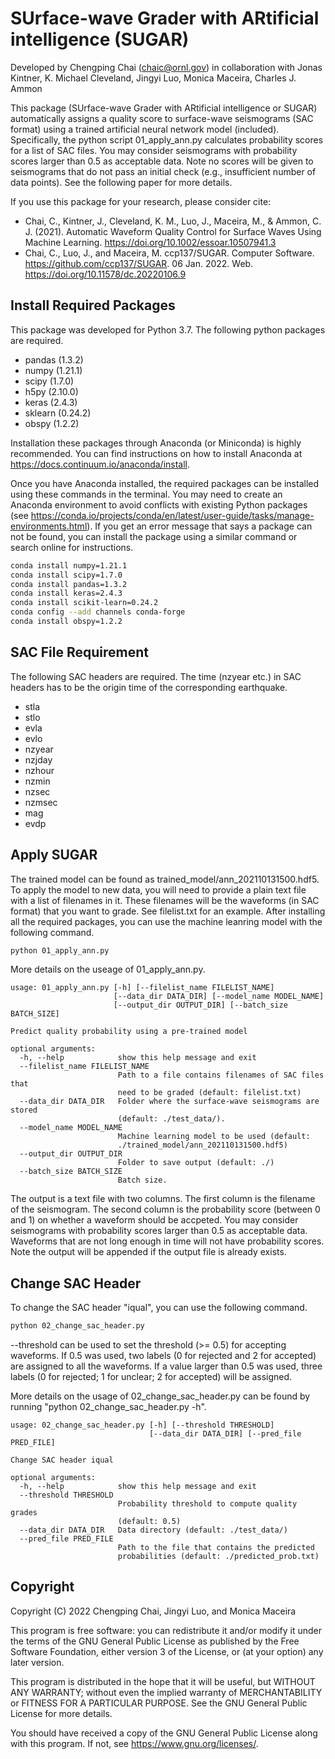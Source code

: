 # SUrface-wave Grader with ARtificial intelligence (SUGAR)

Developed by Chengping Chai (chaic@ornl.gov) in collaboration with Jonas Kintner, K. Michael Cleveland, Jingyi Luo, Monica Maceira, Charles J. Ammon

This package (SUrface-wave Grader with ARtificial intelligence or SUGAR) automatically assigns a quality score to surface-wave seismograms (SAC format) using a trained artificial neural network model (included). Specifically, the python script 01_apply_ann.py calculates probability scores for a list of SAC files. You may consider seismograms with probability scores larger than 0.5 as acceptable data. Note no scores will be given to seismograms that do not pass an initial check (e.g., insufficient number of data points). See the following paper for more details. 

If you use this package for your research, please consider cite:

* Chai, C., Kintner, J., Cleveland, K. M., Luo, J., Maceira, M., & Ammon, C. J. (2021). Automatic Waveform Quality Control for Surface Waves Using Machine Learning. https://doi.org/10.1002/essoar.10507941.3
* Chai, C., Luo, J., and Maceira, M. ccp137/SUGAR. Computer Software. https://github.com/ccp137/SUGAR. 06 Jan. 2022. Web. https://doi.org/10.11578/dc.20220106.9


## Install Required Packages

This package was developed for Python 3.7. The following python packages are required.

* pandas (1.3.2)
* numpy (1.21.1)
* scipy (1.7.0)
* h5py (2.10.0)
* keras (2.4.3)
* sklearn (0.24.2)
* obspy (1.2.2)

Installation these packages through Anaconda (or Miniconda) is highly recommended. You can find instructions on how to install Anaconda at https://docs.continuum.io/anaconda/install.

Once you have Anaconda installed, the required packages can be installed using these commands in the terminal. You may need to create an Anaconda environment to avoid conflicts with existing Python packages (see https://conda.io/projects/conda/en/latest/user-guide/tasks/manage-environments.html). If you get an error message that says a package can not be found, you can install the package using a similar command or search online for instructions.

```bash
conda install numpy=1.21.1
conda install scipy=1.7.0
conda install pandas=1.3.2
conda install keras=2.4.3
conda install scikit-learn=0.24.2
conda config --add channels conda-forge
conda install obspy=1.2.2
```

## SAC File Requirement

The following SAC headers are required. The time (nzyear etc.) in SAC headers has to be the origin time of the corresponding earthquake.

* stla
* stlo
* evla
* evlo
* nzyear
* nzjday
* nzhour
* nzmin
* nzsec
* nzmsec
* mag
* evdp

## Apply SUGAR

The trained model can be found as trained_model/ann_202110131500.hdf5. To apply the model to new data, you will need to provide a plain text file with a list of filenames in it. These filenames will be the waveforms (in SAC format) that you want to grade. See filelist.txt for an example. After installing all the required packages, you can use the machine leanring model with the following command. 

```bash
python 01_apply_ann.py
```

More details on the useage of 01_apply_ann.py.

```
usage: 01_apply_ann.py [-h] [--filelist_name FILELIST_NAME]
                       [--data_dir DATA_DIR] [--model_name MODEL_NAME]
                       [--output_dir OUTPUT_DIR] [--batch_size BATCH_SIZE]

Predict quality probability using a pre-trained model

optional arguments:
  -h, --help            show this help message and exit
  --filelist_name FILELIST_NAME
                        Path to a file contains filenames of SAC files that
                        need to be graded (default: filelist.txt)
  --data_dir DATA_DIR   Folder where the surface-wave seismograms are stored
                        (default: ./test_data/).
  --model_name MODEL_NAME
                        Machine learning model to be used (default:
                        ./trained_model/ann_202110131500.hdf5)
  --output_dir OUTPUT_DIR
                        Folder to save output (default: ./)
  --batch_size BATCH_SIZE
                        Batch size.
```

The output is a text file with two columns. The first column is the filename of the seismogram. The second column is the probability score (between 0 and 1) on whether a waveform should be accpeted. You may consider seismograms with probability scores larger than 0.5 as acceptable data. Waveforms that are not long enough in time will not have probability scores. Note the output will be appended if the output file is already exists.

## Change SAC Header

To change the SAC header "iqual", you can use the following command.

```bash
python 02_change_sac_header.py
```

--threshold can be used to set the threshold (>= 0.5) for accepting waveforms. If 0.5 was used, two labels (0 for rejected and 2 for accepted) are assigned to all the waveforms. If a value larger than 0.5 was used, three labels (0 for rejected; 1 for unclear; 2 for accepted) will be assigned. 

More details on the usage of 02_change_sac_header.py can be found by running "python 02_change_sac_header.py -h".

```
usage: 02_change_sac_header.py [-h] [--threshold THRESHOLD]
                               [--data_dir DATA_DIR] [--pred_file PRED_FILE]

Change SAC header iqual

optional arguments:
  -h, --help            show this help message and exit
  --threshold THRESHOLD
                        Probability threshold to compute quality grades
                        (default: 0.5)
  --data_dir DATA_DIR   Data directory (default: ./test_data/)
  --pred_file PRED_FILE
                        Path to the file that contains the predicted
                        probabilities (default: ./predicted_prob.txt)
```

## Copyright

Copyright (C) 2022 Chengping Chai, Jingyi Luo, and Monica Maceira

This program is free software: you can redistribute it and/or modify
it under the terms of the GNU General Public License as published by
the Free Software Foundation, either version 3 of the License, or
(at your option) any later version.

This program is distributed in the hope that it will be useful,
but WITHOUT ANY WARRANTY; without even the implied warranty of
MERCHANTABILITY or FITNESS FOR A PARTICULAR PURPOSE.  See the
GNU General Public License for more details.

You should have received a copy of the GNU General Public License
along with this program.  If not, see https://www.gnu.org/licenses/.
